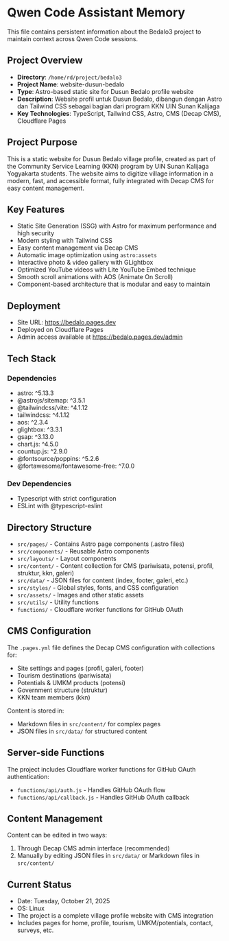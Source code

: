 # Qwen Code Assistant Memory

This file contains persistent information about the Bedalo3 project to maintain context across Qwen Code sessions.

## Project Overview

- **Directory**: `/home/rd/project/bedalo3`
- **Project Name**: website-dusun-bedalo
- **Type**: Astro-based static site for Dusun Bedalo profile website
- **Description**: Website profil untuk Dusun Bedalo, dibangun dengan Astro dan Tailwind CSS sebagai bagian dari program KKN UIN Sunan Kalijaga
- **Key Technologies**: TypeScript, Tailwind CSS, Astro, CMS (Decap CMS), Cloudflare Pages

## Project Purpose

This is a static website for Dusun Bedalo village profile, created as part of the Community Service Learning (KKN) program by UIN Sunan Kalijaga Yogyakarta students. The website aims to digitize village information in a modern, fast, and accessible format, fully integrated with Decap CMS for easy content management.

## Key Features

- Static Site Generation (SSG) with Astro for maximum performance and high security
- Modern styling with Tailwind CSS
- Easy content management via Decap CMS
- Automatic image optimization using `astro:assets` 
- Interactive photo & video gallery with GLightbox
- Optimized YouTube videos with Lite YouTube Embed technique
- Smooth scroll animations with AOS (Animate On Scroll)
- Component-based architecture that is modular and easy to maintain

## Deployment

- Site URL: https://bedalo.pages.dev
- Deployed on Cloudflare Pages
- Admin access available at https://bedalo.pages.dev/admin

## Tech Stack

### Dependencies
- astro: ^5.13.3
- @astrojs/sitemap: ^3.5.1
- @tailwindcss/vite: ^4.1.12
- tailwindcss: ^4.1.12
- aos: ^2.3.4
- glightbox: ^3.3.1
- gsap: ^3.13.0
- chart.js: ^4.5.0
- countup.js: ^2.9.0
- @fontsource/poppins: ^5.2.6
- @fortawesome/fontawesome-free: ^7.0.0

### Dev Dependencies
- Typescript with strict configuration
- ESLint with @typescript-eslint

## Directory Structure

- `src/pages/` - Contains Astro page components (.astro files)
- `src/components/` - Reusable Astro components
- `src/layouts/` - Layout components
- `src/content/` - Content collection for CMS (pariwisata, potensi, profil, struktur, kkn, galeri)
- `src/data/` - JSON files for content (index, footer, galeri, etc.)
- `src/styles/` - Global styles, fonts, and CSS configuration
- `src/assets/` - Images and other static assets
- `src/utils/` - Utility functions
- `functions/` - Cloudflare worker functions for GitHub OAuth

## CMS Configuration

The `.pages.yml` file defines the Decap CMS configuration with collections for:
- Site settings and pages (profil, galeri, footer)
- Tourism destinations (pariwisata) 
- Potentials & UMKM products (potensi)
- Government structure (struktur)
- KKN team members (kkn)

Content is stored in:
- Markdown files in `src/content/` for complex pages
- JSON files in `src/data/` for structured content

## Server-side Functions

The project includes Cloudflare worker functions for GitHub OAuth authentication:
- `functions/api/auth.js` - Handles GitHub OAuth flow
- `functions/api/callback.js` - Handles GitHub OAuth callback

## Content Management

Content can be edited in two ways:
1. Through Decap CMS admin interface (recommended)
2. Manually by editing JSON files in `src/data/` or Markdown files in `src/content/`

## Current Status

- Date: Tuesday, October 21, 2025
- OS: Linux
- The project is a complete village profile website with CMS integration
- Includes pages for home, profile, tourism, UMKM/potentials, contact, surveys, etc.